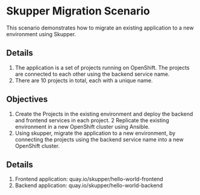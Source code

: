 # Skupper Migration Scenario

This scenario demonstrates how to migrate an existing application to a new environment using Skupper.

## Details

1. The application is a set of projects running on OpenShift. The projects are connected to each other using the backend service name.
2. There are 10 projects in total, each with a unique name.

## Objectives

1. Create the Projects in the existing environment and deploy the backend and frontend services in each project.
2 Replicate the existing environment in a new OpenShift cluster using Ansible.
3. Using skupper, migrate the application to a new environment, by connecting the projects using the backend service name into a new OpenShift cluster.


## Details

1. Frontend application: quay.io/skupper/hello-world-frontend
2. Backend application: quay.io/skupper/hello-world-backend
